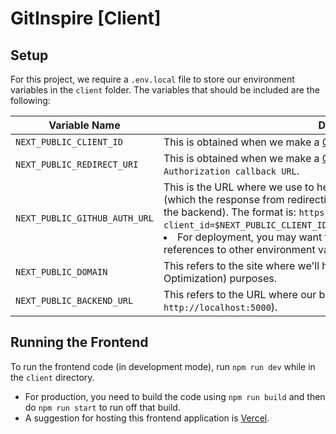 # GitInspire [Client]

## Setup

For this project, we require a `.env.local` file to store our environment variables in the `client` folder. The variables that should be included are the following:

| Variable Name                 | Description                                                                                                                                                                                                                                                                                                                                                                                                                    |
| ----------------------------- | ------------------------------------------------------------------------------------------------------------------------------------------------------------------------------------------------------------------------------------------------------------------------------------------------------------------------------------------------------------------------------------------------------------------------------ |
| `NEXT_PUBLIC_CLIENT_ID`       | This is obtained when we make a [GitHub OAuth App](https://github.com/settings/developers).                                                                                                                                                                                                                                                                                                                                    |
| `NEXT_PUBLIC_REDIRECT_URI`    | This is obtained when we make a [GitHub OAuth App](https://github.com/settings/developers) - this is the value for `Authorization callback URL`.                                                                                                                                                                                                                                                                               |
| `NEXT_PUBLIC_GITHUB_AUTH_URL` | This is the URL where we use to help authorize our user through GitHub (which the response from redirecting back to our application will be sent to the backend). The format is: `https://github.com/login/oauth/authorize?client_id=$NEXT_PUBLIC_CLIENT_ID&redirect_uri=$NEXT_PUBLIC_REDIRECT_URI`. <li>For deployment, you may want to hard-code the values instead of using references to other environment variables.</li> |
| `NEXT_PUBLIC_DOMAIN`          | This refers to the site where we'll host the frontend for SEO (Search Engine Optimization) purposes.                                                                                                                                                                                                                                                                                                                           |
| `NEXT_PUBLIC_BACKEND_URL`     | This refers to the URL where our backend is located (ie: `http://localhost:5000`).                                                                                                                                                                                                                                                                                                                                             |

## Running the Frontend

To run the frontend code (in development mode), run `npm run dev` while in the `client` directory.

- For production, you need to build the code using `npm run build` and then do `npm run start` to run off that build.
- A suggestion for hosting this frontend application is [Vercel](https://vercel.com/).
